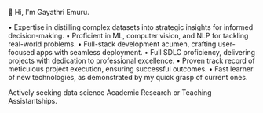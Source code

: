 👋 Hi, I'm Gayathri Emuru.

• Expertise in distilling complex datasets into strategic insights for informed decision-making.
• Proficient in ML, computer vision, and NLP for tackling real-world problems.
• Full-stack development acumen, crafting user-focused apps with seamless deployment.
• Full SDLC proficiency, delivering projects with dedication to professional excellence.
• Proven track record of meticulous project execution, ensuring successful outcomes.
• Fast learner of new technologies, as demonstrated by my quick grasp of current ones.


Actively seeking data science Academic Research or Teaching Assistantships.

